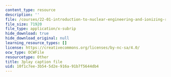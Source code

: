```yaml
---
content_type: resource
description: ''
file: /courses/22-01-introduction-to-nuclear-engineering-and-ionizing-radiation-fall-2016/10f1c7ee3b545d2e916a91b7f5644db4_rsDEuRpOHqs.vtt
file_size: 71920
file_type: application/x-subrip
hide_download: true
hide_download_original: null
learning_resource_types: []
license: https://creativecommons.org/licenses/by-nc-sa/4.0/
ocw_type: OCWFile
resourcetype: Other
title: 3play caption file
uid: 10f1c7ee-3b54-5d2e-916a-91b7f5644db4
---
```

